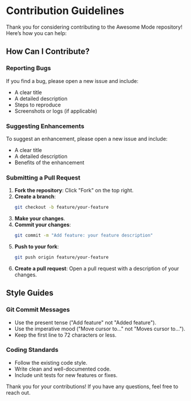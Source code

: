 # Contribution Guidelines

Thank you for considering contributing to the Awesome Mode repository! 
Here’s how you can help:

## How Can I Contribute?

### Reporting Bugs

If you find a bug, please open a new issue and include:
- A clear title
- A detailed description
- Steps to reproduce
- Screenshots or logs (if applicable)

### Suggesting Enhancements

To suggest an enhancement, please open a new issue and include:
- A clear title
- A detailed description
- Benefits of the enhancement

### Submitting a Pull Request

1. **Fork the repository**: Click "Fork" on the top right.
2. **Create a branch**: 
   ```bash
   git checkout -b feature/your-feature
   ```
3. **Make your changes**.
4. **Commit your changes**: 
   ```bash
   git commit -m "Add feature: your feature description"
   ```
5. **Push to your fork**: 
   ```bash
   git push origin feature/your-feature
   ```
6. **Create a pull request**: Open a pull request with a description of your changes.

## Style Guides

### Git Commit Messages

- Use the present tense ("Add feature" not "Added feature").
- Use the imperative mood ("Move cursor to..." not "Moves cursor to...").
- Keep the first line to 72 characters or less.

### Coding Standards

- Follow the existing code style.
- Write clean and well-documented code.
- Include unit tests for new features or fixes.

Thank you for your contributions! If you have any questions, feel free to reach out.

